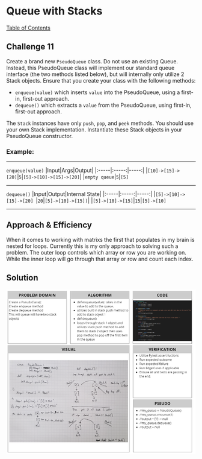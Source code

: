 # Queue with Stacks
[Table of Contents](../../../README.md)
## Challenge 11
Create a brand new `PseudoQueue` class. Do not use an existing Queue. Instead, this PseudoQueue class will implement our standard queue interface (the two methods listed below), but will internally only utilize 2 Stack objects. Ensure that you create your class with the following methods:
- `enqueue(value)` which inserts `value` into the PseudoQueue, using a first-in, first-out approach.
- `dequeue()` which extracts a `value` from the PseudoQueue, using first-in, first-out approach.

The `Stack` instances have only `push`, `pop`, and `peek` methods. You should use your own Stack implementation. Instantiate these Stack objects in your PseudoQueue constructor.

### Example:
----
`enqueue(value)`
|Input|Args|Output|
|:-----|:-----:|-----:|
|`[10]->[15]->[20]`|`5`|`[5]->[10]->[15]->[20]`|
|`empty queue`|`5`|`[5]`

---

`dequeue()`
|Input|Output|Internal State|
|:-----|:-----:|-----:|
|`[5]->[10]->[15]->[20]	`|`20`|`[5]->[10]->[15])`|
|`[5]->[10]->[15]`|`15`|`[5]->[10]`

---
## Approach & Efficiency
When it comes to working with matrixs the first that populates in my brain is nested for loops. Currently this is my only approach to solving such a problem. The outer loop
controls which array or row you are working on. While the inner loop will go through that array or row and count each index.

## Solution
![White Board Image](../../../assets/queue_with_stacks.png)
